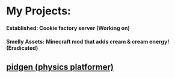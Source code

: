 # My Projects:
#### Established: Cookie factory server (Working on)
#### Smelly Assets: Minecraft mod that adds cream & cream energy! (Eradicated)
## [pidgen (physics platformer)](https://ilysmelly.itch.io/pidgen)
